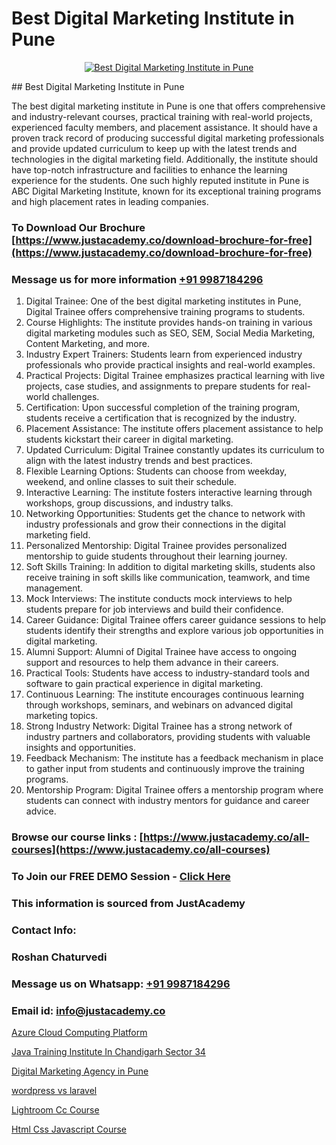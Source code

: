 # Best Digital Marketing Institute in Pune

<p align="center">
  <a href="https://justacademy.co/course-detail/digital-marketing">
    <img src="https://justacademy.co/storage2/course_image/1676636720_course_image.webp" alt="Best Digital Marketing Institute in Pune">
  </a>
</p>
## Best Digital Marketing Institute in Pune

The best digital marketing institute in Pune is one that offers comprehensive and industry-relevant courses, practical training with real-world projects, experienced faculty members, and placement assistance. It should have a proven track record of producing successful digital marketing professionals and provide updated curriculum to keep up with the latest trends and technologies in the digital marketing field. Additionally, the institute should have top-notch infrastructure and facilities to enhance the learning experience for the students. One such highly reputed institute in Pune is ABC Digital Marketing Institute, known for its exceptional training programs and high placement rates in leading companies.
### To Download Our Brochure [https://www.justacademy.co/download-brochure-for-free](https://www.justacademy.co/download-brochure-for-free)
### Message us for more information [+91 9987184296](https://api.whatsapp.com/send?phone=919987184296)
1) Digital Trainee: One of the best digital marketing institutes in Pune, Digital Trainee offers comprehensive training programs to students.
2) Course Highlights: The institute provides hands-on training in various digital marketing modules such as SEO, SEM, Social Media Marketing, Content Marketing, and more.
3) Industry Expert Trainers: Students learn from experienced industry professionals who provide practical insights and real-world examples.
4) Practical Projects: Digital Trainee emphasizes practical learning with live projects, case studies, and assignments to prepare students for real-world challenges.
5) Certification: Upon successful completion of the training program, students receive a certification that is recognized by the industry.
6) Placement Assistance: The institute offers placement assistance to help students kickstart their career in digital marketing.
7) Updated Curriculum: Digital Trainee constantly updates its curriculum to align with the latest industry trends and best practices.
8) Flexible Learning Options: Students can choose from weekday, weekend, and online classes to suit their schedule.
9) Interactive Learning: The institute fosters interactive learning through workshops, group discussions, and industry talks.
10) Networking Opportunities: Students get the chance to network with industry professionals and grow their connections in the digital marketing field.
11) Personalized Mentorship: Digital Trainee provides personalized mentorship to guide students throughout their learning journey.
12) Soft Skills Training: In addition to digital marketing skills, students also receive training in soft skills like communication, teamwork, and time management.
13) Mock Interviews: The institute conducts mock interviews to help students prepare for job interviews and build their confidence.
14) Career Guidance: Digital Trainee offers career guidance sessions to help students identify their strengths and explore various job opportunities in digital marketing.
15) Alumni Support: Alumni of Digital Trainee have access to ongoing support and resources to help them advance in their careers.
16) Practical Tools: Students have access to industry-standard tools and software to gain practical experience in digital marketing.
17) Continuous Learning: The institute encourages continuous learning through workshops, seminars, and webinars on advanced digital marketing topics.
18) Strong Industry Network: Digital Trainee has a strong network of industry partners and collaborators, providing students with valuable insights and opportunities.
19) Feedback Mechanism: The institute has a feedback mechanism in place to gather input from students and continuously improve the training programs.
20) Mentorship Program: Digital Trainee offers a mentorship program where students can connect with industry mentors for guidance and career advice.

### Browse our course links : [https://www.justacademy.co/all-courses](https://www.justacademy.co/all-courses) 
### To Join our FREE DEMO Session - [Click Here](https://www.justacademy.co/register-for-course-demo)


### This information is sourced from JustAcademy
### Contact Info:
### Roshan Chaturvedi
### Message us on Whatsapp: [+91 9987184296](https://api.whatsapp.com/send?phone=919987184296)
### Email id: [info@justacademy.co](mailto:info@justacademy.co)
                
[Azure Cloud Computing Platform](https://www.linkedin.com/pulse/azure-cloud-networking-justacademy-delhi-yxltc?trackingId=8S7QwWHkLra%2BILoLTrDzqA%3D%3D&lipi=urn%3Ali%3Apage%3Ad_flagship3_company_admin%3Bk8IJzSQ1SgaTocSNLknCMQ%3D%3D)

[Java Training Institute In Chandigarh Sector 34](https://www.linkedin.com/pulse/java-training-institute-chandigarh-sector-34-justacademy-pune-c17kc?trackingId=hlT3dtooFg2dE5vrLTKBsA%3D%3D&lipi=urn%3Ali%3Apage%3Ad_flagship3_company_admin%3B29WLpZO4T7eqWsLqmXNgZw%3D%3D)

[Digital Marketing Agency in Pune](https://medium.com/@roneet705/digital-marketing-agency-in-pune-48957609804c)

[wordpress vs laravel](https://medium.com/@namusn/wordpress-vs-laravel-fd414b3873ba)

[Lightroom Cc Course](https://justacademyin.github.io/justacademy/lightroom-cc-course)

[Html Css Javascript Course](https://justacademyin.github.io/Articles/Html-Css-Javascript-Course)

